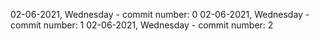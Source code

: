 02-06-2021, Wednesday - commit number: 0
02-06-2021, Wednesday - commit number: 1
02-06-2021, Wednesday - commit number: 2
